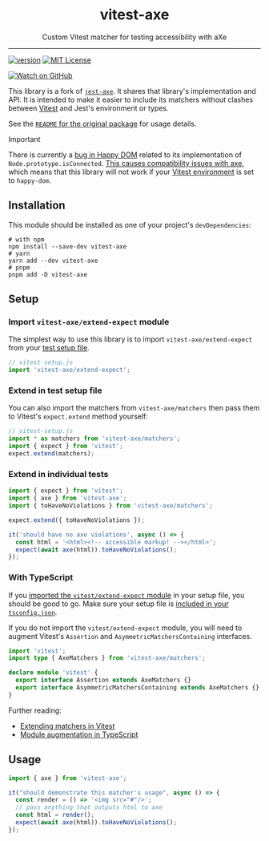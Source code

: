 <div align="center">
<h1>vitest-axe</h1>

<p>Custom Vitest matcher for testing accessibility with aXe</p>

</div>

---

<!-- prettier-ignore-start -->
[![version][version-badge]][package]
[![MIT License][license-badge]][license]

[![Watch on GitHub][github-watch-badge]][github-watch]
<!-- prettier-ignore-end -->

This library is a fork of [`jest-axe`](https://github.com/nickcolley/jest-axe).
It shares that library's implementation and API. It is intended to make it
easier to include its matchers without clashes between [Vitest][vitest] and
Jest's environment or types.

See the [`README` for the original package](https://github.com/nickcolley/jest-axe/blob/main/README.md) for usage details.

> [!IMPORTANT]
> There is currently a [bug in Happy DOM](https://github.com/capricorn86/happy-dom/issues/978) related to its implementation of `Node.prototype.isConnected`. [This causes compatibility issues with axe,](https://github.com/dequelabs/axe-core/issues/4087) which means that this library will not work if your [Vitest environment](https://vitest.dev/guide/environment.html#test-environment) is set to `happy-dom`.

## Installation

This module should be installed as one of your project's `devDependencies`:

```shell
# with npm
npm install --save-dev vitest-axe
# yarn
yarn add --dev vitest-axe
# pnpm
pnpm add -D vitest-axe
```

## Setup

### Import `vitest-axe/extend-expect` module

The simplest way to use this library is to import `vitest-axe/extend-expect`
from your [test setup file][test setup file].

```js
// vitest-setup.js
import 'vitest-axe/extend-expect';
```

### Extend in test setup file

You can also import the matchers from `vitest-axe/matchers` then pass them to
Vitest's `expect.extend` method yourself:

```js
// vitest-setup.js
import * as matchers from 'vitest-axe/matchers';
import { expect } from 'vitest';
expect.extend(matchers);
```

### Extend in individual tests

```ts
import { expect } from 'vitest';
import { axe } from 'vitest-axe';
import { toHaveNoViolations } from 'vitest-axe/matchers';

expect.extend({ toHaveNoViolations });

it('should have no axe violations', async () => {
  const html = '<html><!-- accessible markup! --></html>';
  expect(await axe(html)).toHaveNoViolations();
});
```

### With TypeScript

If you [imported the `vitest/extend-expect` module](#import-vitest-axeextend-expect-module)
in your setup file, you should be good to go. Make sure your setup file is
[included in your `tsconfig.json`](https://www.typescriptlang.org/tsconfig#include).

If you do not import the `vitest/extend-expect` module, you will need to augment Vitest's `Assertion` and `AsymmetricMatchersContaining` interfaces.

```ts
import 'vitest';
import type { AxeMatchers } from 'vitest-axe/matchers';

declare module 'vitest' {
  export interface Assertion extends AxeMatchers {}
  export interface AsymmetricMatchersContaining extends AxeMatchers {}
}
```

Further reading:

- [Extending matchers in Vitest](https://vitest.dev/guide/extending-matchers.html)
- [Module augmentation in TypeScript](https://www.typescriptlang.org/docs/handbook/declaration-merging.html#module-augmentation)

## Usage

```ts
import { axe } from 'vitest-axe';

it("should demonstrate this matcher's usage", async () => {
  const render = () => '<img src="#"/>';
  // pass anything that outputs html to axe
  const html = render();
  expect(await axe(html)).toHaveNoViolations();
});
```

<!-- prettier-ignore-start -->
[vitest]: https://vitest.dev/
[test setup file]: https://vitest.dev/config/#setupfiles
[version-badge]: https://img.shields.io/npm/v/vitest-axe.svg?style=flat-square
[package]: https://www.npmjs.com/package/vitest-axe
[license-badge]: https://img.shields.io/npm/l/vitest-axe.svg?style=flat-square
[license]: https://github.com/chaance/vitest-axe/blob/main/LICENSE
[github-watch-badge]: https://img.shields.io/github/watchers/chaance/vitest-axe.svg?style=social
[github-watch]: https://github.com/chaance/vitest-axe/watchers
<!-- prettier-ignore-end -->
